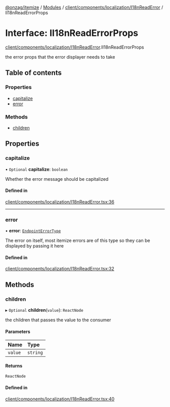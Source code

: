 [@onzag/itemize](../README.md) / [Modules](../modules.md) / [client/components/localization/I18nReadError](../modules/client_components_localization_I18nReadError.md) / II18nReadErrorProps

# Interface: II18nReadErrorProps

[client/components/localization/I18nReadError](../modules/client_components_localization_I18nReadError.md).II18nReadErrorProps

the error props that the error displayer needs to take

## Table of contents

### Properties

- [capitalize](client_components_localization_I18nReadError.II18nReadErrorProps.md#capitalize)
- [error](client_components_localization_I18nReadError.II18nReadErrorProps.md#error)

### Methods

- [children](client_components_localization_I18nReadError.II18nReadErrorProps.md#children)

## Properties

### capitalize

• `Optional` **capitalize**: `boolean`

Whether the error message should be capitalized

#### Defined in

[client/components/localization/I18nReadError.tsx:36](https://github.com/onzag/itemize/blob/f2f29986/client/components/localization/I18nReadError.tsx#L36)

___

### error

• **error**: [`EndpointErrorType`](../modules/base_errors.md#endpointerrortype)

The error on itself, most itemize errors are of this type
so they can be displayed by passing it here

#### Defined in

[client/components/localization/I18nReadError.tsx:32](https://github.com/onzag/itemize/blob/f2f29986/client/components/localization/I18nReadError.tsx#L32)

## Methods

### children

▸ `Optional` **children**(`value`): `ReactNode`

the children that passes the value to the consumer

#### Parameters

| Name | Type |
| :------ | :------ |
| `value` | `string` |

#### Returns

`ReactNode`

#### Defined in

[client/components/localization/I18nReadError.tsx:40](https://github.com/onzag/itemize/blob/f2f29986/client/components/localization/I18nReadError.tsx#L40)

